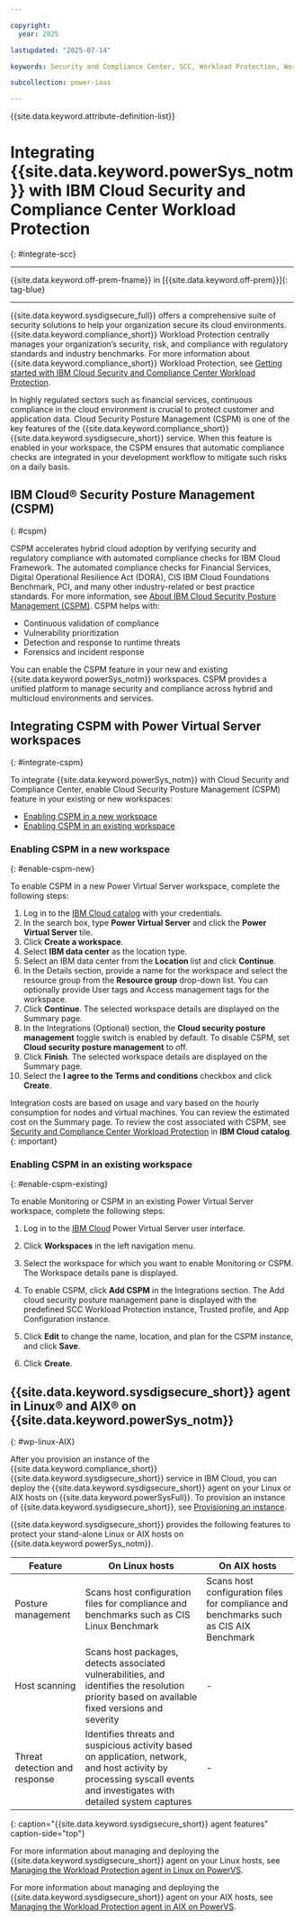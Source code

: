 ```yaml
---

copyright:
  year: 2025

lastupdated: "2025-07-14"

keywords: Security and Compliance Center, SCC, Workload Protection, Workload Protection agent Linux, AIX, PowerVS SCC

subcollection: power-iaas

---
```


{{site.data.keyword.attribute-definition-list}}




# Integrating {{site.data.keyword.powerSys_notm}} with IBM Cloud Security and Compliance Center Workload Protection
{: #integrate-scc}


---

{{site.data.keyword.off-prem-fname}} in [{{site.data.keyword.off-prem}}]{: tag-blue}



---



{{site.data.keyword.sysdigsecure_full}} offers a comprehensive suite of security solutions to help your organization secure its cloud environments. {{site.data.keyword.compliance_short}} Workload Protection centrally manages your organization’s security, risk, and compliance with regulatory standards and industry benchmarks. For more information about {{site.data.keyword.compliance_short}} Workload Protection, see [Getting started with IBM Cloud Security and Compliance Center Workload Protection](docs/workload-protection?topic=workload-protection-getting-started).


In highly regulated sectors such as financial services, continuous compliance in the cloud environment is crucial to protect customer and application data. Cloud Security Posture Management (CSPM) is one of the key features of the {{site.data.keyword.compliance_short}} {{site.data.keyword.sysdigsecure_short}} service. When this feature is enabled in your workspace, the CSPM ensures that automatic compliance checks are integrated in your development workflow to mitigate such risks on a daily basis.


## IBM Cloud® Security Posture Management (CSPM)
{: #cspm}

CSPM accelerates hybrid cloud adoption by verifying security and regulatory compliance with automated compliance checks for IBM Cloud Framework. The automated compliance checks for Financial Services, Digital Operational Resilience Act (DORA), CIS IBM Cloud Foundations Benchmark, PCI, and many other industry-related or best practice standards. For more information, see [About IBM Cloud Security Posture Management (CSPM)](https://cloud.ibm.com/docs/workload-protection?topic=workload-protection-about). CSPM helps with:

- Continuous validation of compliance
- Vulnerability prioritization
- Detection and response to runtime threats
- Forensics and incident response

You can enable the CSPM feature in your new and existing {{site.data.keyword.powerSys_notm}} workspaces. CSPM provides a unified platform to manage security and compliance across hybrid and multicloud environments and services.



## Integrating CSPM with Power Virtual Server workspaces
{: #integrate-cspm}


To integrate {{site.data.keyword.powerSys_notm}} with Cloud Security and Compliance Center, enable Cloud Security Posture Management (CSPM) feature in your existing or new workspaces:

- [Enabling CSPM in a new workspace](#enable-cspm-new)
- [Enabling CSPM in an existing workspace](#enable-cspm-existing)


### Enabling CSPM in a new workspace
{: #enable-cspm-new}

To enable CSPM in a new Power Virtual Server workspace, complete the following steps:

1. Log in to the [IBM Cloud catalog](https://cloud.ibm.com/catalog) with your credentials.
2. In the search box, type **Power Virtual Server** and click the **Power Virtual Server** tile.
3. Click **Create a workspace**.
4. Select **IBM data center** as the location type.
5. Select an IBM data center from the **Location** list and click **Continue**.
6. In the Details section, provide a name for the workspace and select the resource group from the **Resource group** drop-down list. You can optionally provide User tags and Access management tags for the workspace.
7. Click **Continue**. The selected workspace details are displayed on the Summary page.
8. In the Integrations (Optional) section, the **Cloud security posture management** toggle switch is enabled by default. To disable CSPM, set **Cloud security posture management** to off.
9. Click **Finish**. The selected workspace details are displayed on the Summary page.
10. Select the **I agree to the Terms and conditions** checkbox and click **Create**.

Integration costs are based on usage and vary based on the hourly consumption for nodes and virtual machines. You can review the estimated cost on the Summary page. To review the cost associated with CSPM, see [Security and Compliance Center Workload Protection](https://cloud.ibm.com/workload-protection/catalog/security-and-compliance-center-workload-protection) in **IBM Cloud catalog**.
{: important}

### Enabling CSPM in an existing workspace
{: #enable-cspm-existing}

To enable Monitoring or CSPM in an existing Power Virtual Server workspace, complete the following steps:

1. Log in to the [IBM Cloud](https://cloud.ibm.com/login?state=%2Fpower%2Foverview) Power Virtual Server user interface.
2. Click **Workspaces** in the left navigation menu.

3. Select the workspace for which you want to enable Monitoring or CSPM. The Workspace details pane is displayed.

4. To enable CSPM, click **Add CSPM** in the Integrations section. The Add cloud security posture management pane is displayed with the predefined SCC Workload Protection instance, Trusted profile, and App Configuration instance.

5. Click **Edit** to change the name, location, and plan for the CSPM instance, and click **Save**.
6. Click **Create**.

## {{site.data.keyword.sysdigsecure_short}} agent in Linux® and AIX® on {{site.data.keyword.powerSys_notm}}
{: #wp-linux-AIX}

After you provision an instance of the {{site.data.keyword.compliance_short}} {{site.data.keyword.sysdigsecure_short}} service in IBM Cloud, you can deploy the {{site.data.keyword.sysdigsecure_short}} agent on your Linux or AIX hosts on {{site.data.keyword.powerSysFull}}. To provision an instance of {{site.data.keyword.sysdigsecure_short}}, see [Provisioning an instance](/docs/workload-protection?topic=workload-protection-provision&interface=ui).

{{site.data.keyword.sysdigsecure_short}} provides the following features to protect your stand-alone Linux or AIX hosts on {{site.data.keyword.powerSys_notm}}.

| Feature | On Linux hosts | On AIX hosts |
| ------- | -------- | ------ |
| Posture management | Scans host configuration files for compliance and benchmarks such as CIS Linux Benchmark |Scans host configuration files for compliance and benchmarks such as CIS AIX Benchmark|
| Host scanning | Scans host packages, detects associated vulnerabilities, and identifies the resolution priority based on available fixed versions and severity |   - |
| Threat detection and response | Identifies threats and suspicious activity based on application, network, and host activity by processing syscall events and investigates with detailed system captures |  - |
{: caption="{{site.data.keyword.sysdigsecure_short}} agent features" caption-side="top"}

For more information about managing and deploying the {{site.data.keyword.sysdigsecure_short}} agent on your Linux hosts, see [Managing the Workload Protection agent in Linux on PowerVS](https://cloud.ibm.com/docs/workload-protection?topic=workload-protection-agent-deploy-linux-powervs).

For more information about managing and deploying the {{site.data.keyword.sysdigsecure_short}} agent on your AIX hosts, see [Managing the Workload Protection agent in AIX on PowerVS](https://cloud.ibm.com/docs/workload-protection?topic=workload-protection-agent-deploy-aix-powervs).
